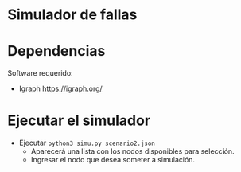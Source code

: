 # Simulador de fallas

# Dependencias

Software requerido:

* Igraph https://igraph.org/

# Ejecutar el simulador

* Ejecutar `python3 simu.py scenario2.json`
  * Aparecerá una lista con los nodos disponibles para selección.
  * Ingresar el nodo que desea someter a simulación.
